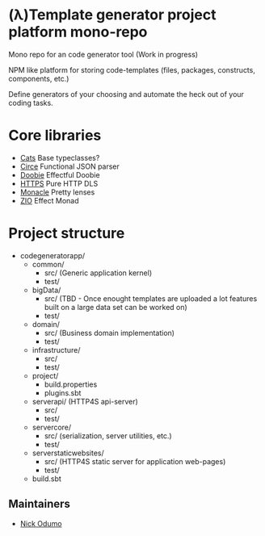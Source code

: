 # (λ)Template generator project platform mono-repo 

Mono repo for an code generator tool (Work in progress)

NPM like platform for storing code-templates (files, packages, constructs, components, etc.)

Define generators of your choosing and automate the heck out of your coding tasks. 

# Core libraries 

 - [Cats](https://typelevel.org/cats/) Base typeclasses?
 - [Circe](https://circe.github.io/circe/) Functional JSON parser
 - [Doobie](https://tpolecat.github.io/doobie/) Effectful Doobie   
 - [HTTPS](https://http4s.org/) Pure HTTP DLS
 - [Monacle](https://www.optics.dev/Monocle/) Pretty lenses 
 - [ZIO](https://zio.dev/) Effect Monad 

# Project structure
* codegeneratorapp/
    * common/
        * src/ (Generic application kernel)
        * test/
    * bigData/
        * src/ (TBD - Once enought templates are uploaded a lot features built on a large data set can be worked on)
        * test/
    * domain/ 
        * src/ (Business domain implementation)
        * test/
    * infrastructure/
        * src/
        * test/
    * project/
        * build.properties
        * plugins.sbt
   * serverapi/ (HTTP4S api-server)
        * src/
        * test/
   * servercore/
        * src/ (serialization, server utilities, etc.)
        * test/      
   * serverstaticwebsites/
       * src/ (HTTP4S static server for application web-pages)
       * test/
   * build.sbt
   
## Maintainers
- [Nick Odumo](https://github.com/nodumo) 

